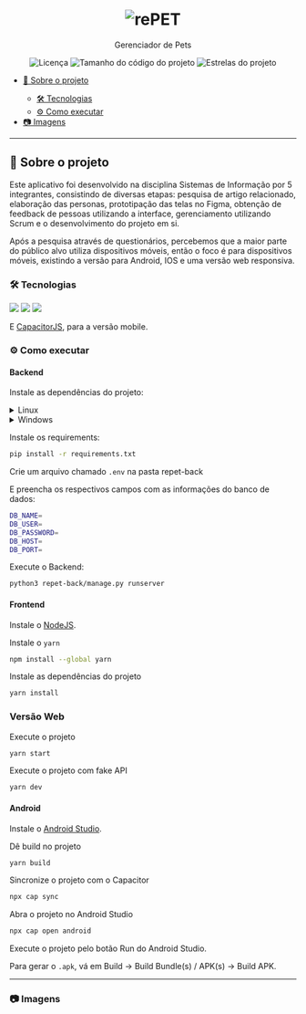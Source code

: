 <h1 align="center">
  <img alt="rePET" src="./repet_banner.png" />
</h1>

<p align="center">Gerenciador de Pets</p>

<div align="center">
  <img alt="Licença" src="https://img.shields.io/github/license/tilnoene/repet-front" />
  <img alt="Tamanho do código do projeto" src="https://img.shields.io/github/languages/code-size/tilnoene/repet-front" />
  <img alt="Estrelas do projeto" src="https://img.shields.io/github/stars/tilnoene/repet-front?style=social" />
</div>

<ul>
  <li><a href="#-sobre-o-projeto">💬 Sobre o projeto</a></li>
  <ul>
    <li><a href="#-tecnologias">🛠 Tecnologias</a></li>
    <li><a href="#%EF%B8%8F-como-executar">⚙️ Como executar</a></li>
  </ul>

  <li><a href="#-imagens">📷 Imagens</a></li>
</ul>

---

<h2>💬 Sobre o projeto</h2>

Este aplicativo foi desenvolvido na disciplina Sistemas de Informação por 5 integrantes, consistindo de diversas etapas: pesquisa de artigo relacionado, elaboração das personas, prototipação das telas no Figma, obtenção de feedback de pessoas utilizando a interface, gerenciamento utilizando Scrum e o desenvolvimento do projeto em si.

Após a pesquisa através de questionários, percebemos que a maior parte do público alvo utiliza dispositivos móveis, então o foco é para dispositivos móveis, existindo a versão para Android, IOS e uma versão web responsiva.

<h3>🛠 Tecnologias</h3>


<img src="https://img.shields.io/badge/react-%2320232a.svg?style=for-the-badge&logo=react&logoColor=%2361DAFB">

<img src="https://img.shields.io/badge/django-%23092E20.svg?style=for-the-badge&logo=django&logoColor=white">

<img src="https://img.shields.io/badge/postgres-%23316192.svg?style=for-the-badge&logo=postgresql&logoColor=white">

E [CapacitorJS](https://capacitorjs.com/), para a versão mobile.

<h3>⚙️ Como executar</h3>

<h4> Backend </h4>

Instale as dependências do projeto:


<details>
  <summary>Linux</summary>

  Crie um ambiente virtual:
  ```sh
  python3 -m venv env
  ```

  Ative o ambiente virtual
  ```sh 
  source env/bin/activate
  ```

</details>

<details>
  <summary>Windows</summary>

  Instale o virtualenv:

  ```sh
  pip install virtualenv
  ```

  Crie um ambiente virtual:
  ```sh
  virtualenv env
  ```

  Ative o ambiente virtual
  ```sh 
  env/bin/activate
  ```

</details>


Instale os requirements:

```sh
pip install -r requirements.txt
```

Crie um arquivo chamado `.env` na pasta repet-back

E preencha os respectivos campos com as informações do banco de dados:

```sh
DB_NAME=
DB_USER=
DB_PASSWORD=
DB_HOST=
DB_PORT=
```

Execute o Backend:

```sh 
python3 repet-back/manage.py runserver
```

<h4> Frontend </h4>

Instale o [NodeJS](https://nodejs.org/en/download).

Instale o `yarn`
```sh
npm install --global yarn
```

Instale as dependências do projeto
```sh
yarn install
```

### Versão Web

Execute o projeto
```sh
yarn start
```

Execute o projeto com fake API
```sh
yarn dev
```

#### Android

Instale o [Android Studio](https://developer.android.com/studio).

Dê build no projeto
```sh
yarn build
```

Sincronize o projeto com o Capacitor
```sh
npx cap sync
```

Abra o projeto no Android Studio
```sh
npx cap open android
```

Execute o projeto pelo botão Run do Android Studio.

Para gerar o `.apk`, vá em Build → Build Bundle(s) / APK(s) → Build APK.

---

<h3>📷 Imagens</h3>

